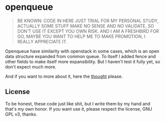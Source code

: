 # openqueue

> BE KNOWN: CODE IN HERE JUST TRIAL FOR MY PERSONAL STUDY, ACTUALLY SOME STUFF MAKE NO SENSE AND NO VALIDATE, SO DON'T USE IT EXCEPT YOU OWN RISK. AND I AM A FRESHBIRD FOR GO, MAYBE YOU WANT TO HELP ME TO MAKE PROMOTION, I REALLY APPRECIATE IT.

Openqueue have similarity with openstack in some cases, which is an open data structure expanded from common queue. To itself I added fence and other fields to make itself more expansibility. But I haven't test it fully yet, so don't expect much more.

And if you want to more about it, here the [thought](https://github.com/i0Ek3/p0ints/blob/master/2020.0828-openqueue.md) please.

## License

To be honest, these code just like shit, but I write them by my hand and that's my own honor. If you want use it, please respect the license, GNU GPL v3, thanks.
